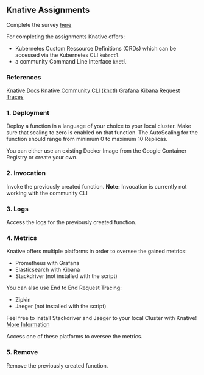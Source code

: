 ## Knative Assignments

Complete the survey [here](https://docs.google.com/forms/d/e/1FAIpQLSdP-Sd-CBBGkNBc_sZtsF9Tp39ytKKH7FWh86oMNS6VQydjXg/viewform?usp=sf_link)

For completing the assignments Knative offers:

- Kubernetes Custom Ressource Definitions (CRDs) which can be accessed via the Kubernetes CLI ```kubectl```
- a community Command Line Interface ```knctl```

### References

[Knative Docs](https://knative.dev/docs/)
[Knative Community CLI (knctl)](https://github.com/cppforlife/knctl)
[Grafana](https://github.com/knative/docs/blob/master/docs/serving/accessing-metrics.md)
[Kibana](https://knative.dev/docs/serving/accessing-logs/)
[Request Traces](https://knative.dev/docs/serving/accessing-traces/)

### 1. Deployment

Deploy a function in a language of your choice to your local cluster. Make sure that scaling to zero is enabled on that function. The AutoScaling for the function should range from minimum 0 to maximum 10 Replicas. 

You can either use an existing Docker Image from the Google Container Registry or create your own.


### 2. Invocation

Invoke the previously created function. 
**Note:** Invocation is currently not working with the community CLI

### 3. Logs

Access the logs for the previously created function. 

### 4. Metrics

Knative offers multiple platforms in order to oversee the gained metrics:
- Prometheus with Grafana
- Elasticsearch with Kibana
- Stackdriver (not installed with the script)

You can also use End to End Request Tracing:
- Zipkin
- Jaeger (not installed with the script)

Feel free to install Stackdriver and Jaeger to your local Cluster with Knative! [More Information](https://knative.dev/docs/serving/installing-logging-metrics-traces/)


Access one of these platforms to oversee the metrics.

### 5. Remove

Remove the previously created function.